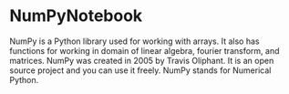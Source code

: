 # NumPyNotebook
NumPy is a Python library used for working with arrays.  It also has functions for working in domain of linear algebra, fourier transform, and matrices.  NumPy was created in 2005 by Travis Oliphant. It is an open source project and you can use it freely.  NumPy stands for Numerical Python.

